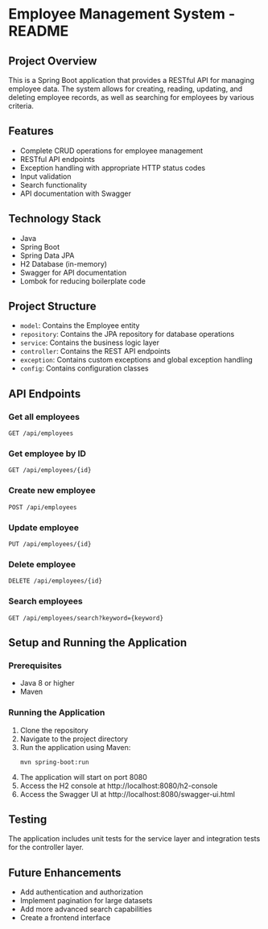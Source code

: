 # Employee Management System - README

## Project Overview
This is a Spring Boot application that provides a RESTful API for managing employee data. The system allows for creating, reading, updating, and deleting employee records, as well as searching for employees by various criteria.

## Features
- Complete CRUD operations for employee management
- RESTful API endpoints
- Exception handling with appropriate HTTP status codes
- Input validation
- Search functionality
- API documentation with Swagger

## Technology Stack
- Java
- Spring Boot
- Spring Data JPA
- H2 Database (in-memory)
- Swagger for API documentation
- Lombok for reducing boilerplate code

## Project Structure
- `model`: Contains the Employee entity
- `repository`: Contains the JPA repository for database operations
- `service`: Contains the business logic layer
- `controller`: Contains the REST API endpoints
- `exception`: Contains custom exceptions and global exception handling
- `config`: Contains configuration classes

## API Endpoints

### Get all employees
```
GET /api/employees
```

### Get employee by ID
```
GET /api/employees/{id}
```

### Create new employee
```
POST /api/employees
```

### Update employee
```
PUT /api/employees/{id}
```

### Delete employee
```
DELETE /api/employees/{id}
```

### Search employees
```
GET /api/employees/search?keyword={keyword}
```

## Setup and Running the Application

### Prerequisites
- Java 8 or higher
- Maven

### Running the Application
1. Clone the repository
2. Navigate to the project directory
3. Run the application using Maven:
   ```
   mvn spring-boot:run
   ```
4. The application will start on port 8080
5. Access the H2 console at http://localhost:8080/h2-console
6. Access the Swagger UI at http://localhost:8080/swagger-ui.html

## Testing
The application includes unit tests for the service layer and integration tests for the controller layer.

## Future Enhancements
- Add authentication and authorization
- Implement pagination for large datasets
- Add more advanced search capabilities
- Create a frontend interface
